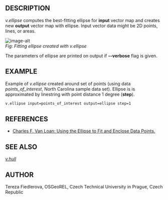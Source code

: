 ## DESCRIPTION

*v.ellipse* computes the best-fitting ellipse for **input** vector map
and creates new **output** vector map with ellipse. Input vector data
might be 2D points, lines, or areas.

![image-alt](v_ellipse.png)  
*Fig: Fitting ellipse created with v.ellipse*

The parameters of ellipse are printed on output if **--verbose** flag is
given.

## EXAMPLE

Example of *v.ellipse* created around set of points (using data
*points\_of\_interest*, North Carolina sample data set). Ellipse is is
approximated by linestring with point distance 1 degree (**step**).

```sh
v.ellipse input=points_of_interest output=ellipse step=1
```

## REFERENCES

  - [Charles F. Van Loan: Using the Ellipse to Fit and Enclose Data
    Points.](https://www.cs.cornell.edu/cv/OtherPdf/Ellipse.pdf)

## SEE ALSO

*[v.hull](https://grass.osgeo.org/grass-stable/manuals/v.hull.html)*

## AUTHOR

Tereza Fiedlerova, OSGeoREL, Czech Technical University in Prague, Czech
Republic
